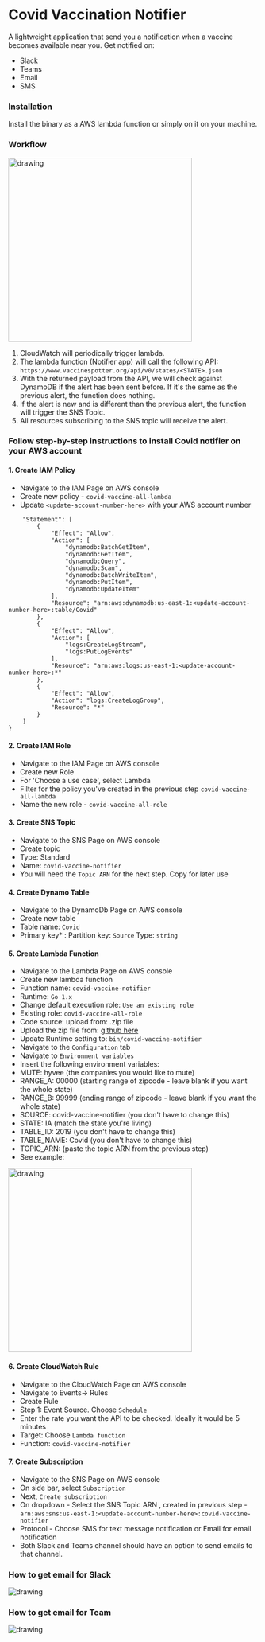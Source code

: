 # Covid Vaccination Notifier

A lightweight application that send you a notification when a vaccine becomes available near you. Get notified on: 
- Slack
- Teams
- Email
- SMS

### Installation 
Install the binary as a AWS lambda function or simply on it on your machine.

### Workflow
<img src="https://s3.us-east-2.amazonaws.com/kepler-images/warrensbox/covid-vaccine-tracker/covid-vaccine-tracker-workflow-white-bg.svg" alt="drawing" style="width: 370px;"/>

1. CloudWatch will periodically trigger lambda.
1. The lambda function (Notifier app) will call the following API: `https://www.vaccinespotter.org/api/v0/states/<STATE>.json`
1. With the returned payload from the API, we will check against DynamoDB if the alert has been sent before. If it's the same as the previous alert, the function does nothing.
1. If the alert is new and is different than the previous alert, the function will trigger the SNS Topic.
1. All resources subscribing to the SNS topic will receive the alert.

### Follow step-by-step instructions to install Covid notifier on your AWS account
#### 1. Create IAM Policy 
- Navigate to the IAM Page on AWS console   
- Create new policy - `covid-vaccine-all-lambda`  
- Update `<update-account-number-here>` with your AWS account number   
```    "Version": "2021-03-17",
    "Statement": [
        {
            "Effect": "Allow",
            "Action": [
                "dynamodb:BatchGetItem",
                "dynamodb:GetItem",
                "dynamodb:Query",
                "dynamodb:Scan",
                "dynamodb:BatchWriteItem",
                "dynamodb:PutItem",
                "dynamodb:UpdateItem"
            ],
            "Resource": "arn:aws:dynamodb:us-east-1:<update-account-number-here>:table/Covid"
        },
        {
            "Effect": "Allow",
            "Action": [
                "logs:CreateLogStream",
                "logs:PutLogEvents"
            ],
            "Resource": "arn:aws:logs:us-east-1:<update-account-number-here>:*"
        },
        {
            "Effect": "Allow",
            "Action": "logs:CreateLogGroup",
            "Resource": "*"
        }
    ]
}
```

#### 2. Create IAM Role
- Navigate to the IAM Page on AWS console   
- Create new Role
- For 'Choose a use case', select Lambda  
- Filter for the policy you've created in the previous step `covid-vaccine-all-lambda`
- Name the new role - `covid-vaccine-all-role`

#### 3. Create SNS Topic
- Navigate to the SNS Page on AWS console
- Create topic
- Type: Standard
- Name: `covid-vaccine-notifier`
- You will need the `Topic ARN` for the next step. Copy for later use
#### 4. Create Dynamo Table
- Navigate to the DynamoDb Page on AWS console
- Create new table
- Table name: `Covid`
- Primary key* : Partition key: `Source` Type: `string`
#### 5. Create Lambda Function
- Navigate to the Lambda Page on AWS console
- Create new lambda function
- Function name: `covid-vaccine-notifier`
- Runtime: `Go 1.x`
- Change default execution role: `Use an existing role`
- Existing role: `covid-vaccine-all-role`
- Code source: upload from: .zip file
- Upload the zip file from: [github here](https://github.com/warrensbox/covid-vaccine-tracker/releases) 
- Update Runtime setting to: `bin/covid-vaccine-notifier`
- Navigate to the `Configuration` tab
- Navigate to `Environment variables`
- Insert the following environment variables:
- MUTE: hyvee (the companies you would like to mute)	 
- RANGE_A: 00000 (starting range of zipcode - leave blank if you want the whole state)	
- RANGE_B: 99999 (ending range of zipcode - leave blank if you want the whole state)
- SOURCE: covid-vaccine-notifier (you don't have to change this)
- STATE: IA (match the state you're living)
- TABLE_ID: 2019 (you don't have to change this)	
- TABLE_NAME: Covid (you don't have to change this)	 
- TOPIC_ARN:  (paste the topic ARN from the previous step)	
- See example:   
<img src="https://s3.us-east-2.amazonaws.com/kepler-images/warrensbox/covid-vaccine-tracker/covid-vaccine-notifier-env-vars.png" alt="drawing" style="width: 370px;"/>

#### 6. Create CloudWatch Rule
- Navigate to the CloudWatch Page on AWS console
- Navigate to Events-> Rules
- Create Rule
- Step 1: Event Source. Choose `Schedule`
- Enter the rate you want the API to be checked. Ideally it would be 5 minutes
- Target: Choose `Lambda function` 
- Function: `covid-vaccine-notifier`
#### 7. Create Subscription
- Navigate to the SNS Page on AWS console
- On side bar, select `Subscription`
- Next, `Create subscription`
- On dropdown - Select the SNS Topic ARN , created in previous step - `arn:aws:sns:us-east-1:<update-account-number-here>:covid-vaccine-notifier`
- Protocol - Choose SMS for text message notification or Email for email notification
- Both Slack and Teams channel should have an option to send emails to that channel.

### How to get email for Slack
<img src="https://s3.us-east-2.amazonaws.com/kepler-images/warrensbox/covid-vaccine-tracker/slack-email.png" alt="drawing" style="max-width: 64%"/>

### How to get email for Team
<img src="https://s3.us-east-2.amazonaws.com/kepler-images/warrensbox/covid-vaccine-tracker/teams-email.png" alt="drawing" style="max-width: 64%;"/>

